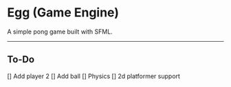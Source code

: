 # Egg (Game Engine)

A simple pong game built with SFML.

__ __
## To-Do
[] Add player 2
[] Add ball
[] Physics
[] 2d platformer support